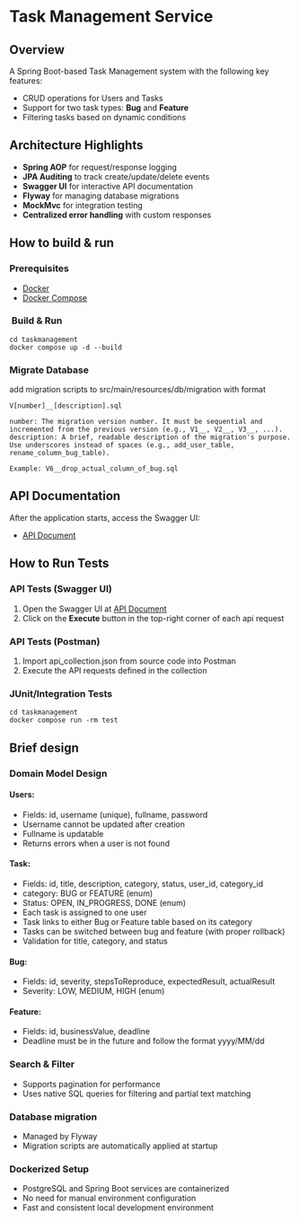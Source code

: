 # Task Management Service

## Overview

A Spring Boot-based Task Management system with the following key features:

- CRUD operations for Users and Tasks
- Support for two task types: **Bug** and **Feature**
- Filtering tasks based on dynamic conditions

## Architecture Highlights

- **Spring AOP** for request/response logging
- **JPA Auditing** to track create/update/delete events
- **Swagger UI** for interactive API documentation
- **Flyway** for managing database migrations
- **MockMvc** for integration testing
- **Centralized error handling** with custom responses

## How to build & run

### Prerequisites

- [Docker](https://www.docker.com/)
- [Docker Compose](https://docs.docker.com/compose/)

### ️ Build & Run

```
cd taskmanagement
docker compose up -d --build
```

### Migrate Database

add migration scripts to src/main/resources/db/migration with format

```
V[number]__[description].sql

number: The migration version number. It must be sequential and incremented from the previous version (e.g., V1__, V2__, V3__, ...).
description: A brief, readable description of the migration's purpose. Use underscores instead of spaces (e.g., add_user_table, rename_column_bug_table).

Example: V6__drop_actual_column_of_bug.sql
```

## API Documentation

After the application starts, access the Swagger UI:
- [API Document](http://localhost:8080/swagger-ui/index.html)

## How to Run Tests

### API Tests (Swagger UI)

1. Open the Swagger UI at [API Document](http://localhost:8080/swagger-ui/index.html)
2. Click on the **Execute** button in the top-right corner of each api request

### API Tests (Postman)

1. Import api_collection.json from source code into Postman
2. Execute the API requests defined in the collection

### JUnit/Integration Tests

```
cd taskmanagement
docker compose run -rm test
```

## Brief design

### Domain Model Design

#### Users:
- Fields: id, username (unique), fullname, password
- Username cannot be updated after creation
- Fullname is updatable
- Returns errors when a user is not found

#### Task:
- Fields: id, title, description, category, status, user_id, category_id
- category: BUG or FEATURE (enum)
- Status: OPEN, IN_PROGRESS, DONE (enum)
- Each task is assigned to one user
- Task links to either Bug or Feature table based on its category
- Tasks can be switched between bug and feature (with proper rollback)
- Validation for title, category, and status

#### Bug:
- Fields: id, severity, stepsToReproduce, expectedResult, actualResult
- Severity: LOW, MEDIUM, HIGH (enum)

#### Feature:
- Fields: id, businessValue, deadline
- Deadline must be in the future and follow the format yyyy/MM/dd

### Search & Filter
- Supports pagination for performance
- Uses native SQL queries for filtering and partial text matching

### Database migration
- Managed by Flyway
- Migration scripts are automatically applied at startup

### Dockerized Setup
- PostgreSQL and Spring Boot services are containerized
- No need for manual environment configuration
- Fast and consistent local development environment